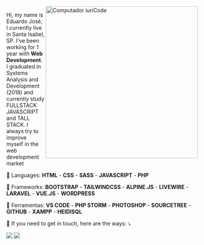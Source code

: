 <img src="https://raw.githubusercontent.com/MicaelliMedeiros/micaellimedeiros/master/image/computer-illustration.png" min-width="400px" max-width="400px" width="400px" align="right" alt="Computador iuriCode">

<p align="left"> 
  Hi, my name is Eduardo José, I currently live in Santa Isabel, SP. I've been working for 1 year with <strong>Web Development</strong>. <br>
  I graduated in Systems Analysis and Development (2018) and currently study FULLSTACK JAVASCRIPT and TALL STACK. I always try to improve myself in the web development market
</p>

<p align="left">
  🦄 Languages: <strong>HTML</strong> - <strong>CSS</strong> -  <strong>SASS</strong> - <strong>JAVASCRIPT</strong> - <strong>PHP</strong>
</p>

<p align="left">
  🦄 Frameworks: <strong>BOOTSTRAP</strong> - <strong>TAILWINDCSS</strong> - <strong>ALPINE.JS</strong> -  <strong>LIVEWIRE</strong> - <strong>LARAVEL</strong> - <strong>VUE.JS</strong> - <strong>WORDPRESS</strong>
</p>

<p align="left">
  💼 Ferramentas: <strong>VS CODE</strong> - <strong>PHP STORM</strong> - <strong>PHOTOSHOP</strong> - <strong>SOURCETREE</strong> - <strong>GITHUB</strong> - <strong>XAMPP</strong> - <strong>HEIDISQL</strong>
</p>

<p align="left">
  💌 If you need to get in touch, here are the ways: ⤵️
</p>

<p align="left">
  <a href="mailto:eduardojsc18@outlook.com" alt="Gmail">
  <img src="https://img.shields.io/badge/Microsoft_Outlook-0078D4?style=for-the-badge&logo=microsoft-outlook&logoColor=white" /></a>

  <a href="https://www.linkedin.com/in/eduardojsc/" alt="Linkedin">
  <img src="https://img.shields.io/badge/LinkedIn-0077B5?style=for-the-badge&logo=linkedin&logoColor=white" /></a>
</p>  
